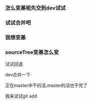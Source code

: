 ### 怎么变基呢先交到dev试试
### 试试合并吧
### 我想变基




### sourceTree变基怎么变

试试回退



dev合并一下

正在master中干的活,master的活也干完了

我来试试git add
